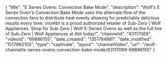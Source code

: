 {
    "title": "E Series Ovens: Convection Bake Mode",
    "description": "Wolf's E Series Oven's Convection Bake Mode uses the alternate flow of the convection fans to distribute heat evenly allowing for predictably delicious results every time. \n\nAbt is a proud authorized retailer of Sub-Zero | Wolf Appliances. Shop for Sub-Zero | Wolf E-Series Ovens as well as the full line of Sub-Zero | Wolf Appliances at Abt today!",
    "channelid": "83117069",
    "videoid": "69886155",
    "date_created": "1351784881",
    "date_modified": "1517962105",
    "type": "captivate",
    "layout": "channelVideo",
    "url": "\/wolf-channel\/e-series-ovens-convection-bake-mode\/83117069-69886155"
}